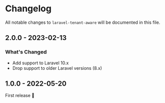 # Changelog

All notable changes to `laravel-tenant-aware` will be documented in this file.

## 2.0.0 - 2023-02-13

### What's Changed

- Add support to Laravel 10.x
- Drop support to older Laravel versions (8.x)

## 1.0.0 - 2022-05-20

First release 🚀
